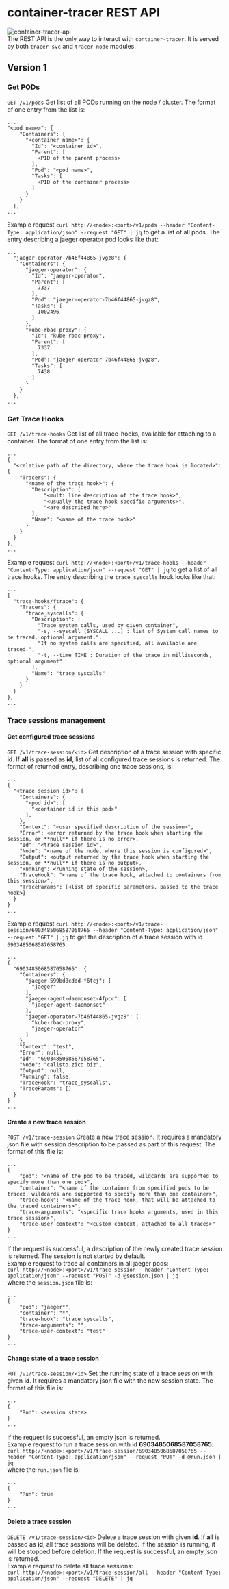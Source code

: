 # container-tracer REST API
![container-tracer-api](container-tracer-api.png)  
The REST API is the only way to interact with `container-tracer`. It is served by both `tracer-svc`
and `tracer-node` modules.  
## Version 1
### Get PODs
`GET /v1/pods` Get list of all PODs running on the node / cluster.
The format of one entry from the list is:

``` shell
...
"<pod name>": {
    "Containers": {
      "<container name>": {
        "Id": "<container id>",
        "Parent": [
          <PID of the parent process>
        ],
        "Pod": "<pod name>",
        "Tasks": [
          <PID of the container process>
        ]
      }
    }
  },
...
```


Example request `curl http://<node>:<port>/v1/pods --header "Content-Type: application/json" --request "GET" | jq`
to get a list of all pods. The entry describing a jaeger operator pod looks like that:

``` shell
...
  "jaeger-operator-7b46f44865-jvgz8": {
    "Containers": {
      "jaeger-operator": {
        "Id": "jaeger-operator",
        "Parent": [
          7337
        ],
        "Pod": "jaeger-operator-7b46f44865-jvgz8",
        "Tasks": [
          1002496
        ]
      },
      "kube-rbac-proxy": {
        "Id": "kube-rbac-proxy",
        "Parent": [
          7337
        ],
        "Pod": "jaeger-operator-7b46f44865-jvgz8",
        "Tasks": [
          7438
        ]
      }
    }
  },
...
```

### Get Trace Hooks
`GET /v1/trace-hooks` Get list of all trace-hooks, available for attaching to a container.
The format of one entry from the list is:

``` shell
...
{
  "<relative path of the directory, where the trace hook is located>": {
    "Tracers": {
      "<name of the trace hook>": {
        "Description": [
            "<multi line description of the trace hook>",
            "<usually the trace hook specific arguments>",
            "<are described here>"
        ],
        "Name": "<name of the trace hook>"
      }
    }
  }
},
...
```

Example request `curl http://<node>:<port>/v1/trace-hooks --header "Content-Type: application/json" --request "GET" | jq`
to get a list of all trace hooks. The entry describing the `trace_syscalls` hook looks like that:

``` shell
...
{
  "trace-hooks/ftrace": {
    "Tracers": {
      "trace_syscalls": {
        "Description": [
          "Trace system calls, used by given container",
          "-s, --syscall [SYSCALL ...] : list of System call names to be traced, optional argument.",
          "If no system calls are specified, all available are traced.",
          "-t, --time TIME : Duration of the trace in milliseconds, optional argument"
        ],
        "Name": "trace_syscalls"
      }
    }
  }
},
...
```

### Trace sessions management
#### Get configured trace sessions
`GET /v1/trace-session/<id>` Get description of a trace session with specific **id**.
If **all** is passed as **id**, list of all configured trace sessions is returned. The format of
returned entry, describing one trace sessions, is:

```shell
...
{
  "<trace session id>": {
    "Containers": {
      "<pod id>": [
        "<container id in this pod>"
      ],
    },
    "Context": "<user specified description of the session>",
    "Error": <error returned by the trace hook when starting the session, or **null** if there is no error>,
    "Id": "<trace session id>",
    "Node": "<name of the node, where this session is configured>",
    "Output": <output returned by the trace hook when starting the session, or **null** if there is no output>,
    "Running": <running state of the session>,
    "TraceHook": "<name of the trace hook, attached to containers from this session>",
    "TraceParams": [<list of specific parameters, passed to the trace hook>]
  }
}
...
```

Example request `curl http://<node>:<port>/v1/trace-session/6903485068587058765 --header "Content-Type: application/json" --request "GET" | jq`
to get the description of a trace session with id `6903485068587058765`:

```shell
...
{
  "6903485068587058765": {
    "Containers": {
      "jaeger-599bd8cddd-f6tcj": [
        "jaeger"
      ],
      "jaeger-agent-daemonset-4fpcc": [
        "jaeger-agent-daemonset"
      ],
      "jaeger-operator-7b46f44865-jvgz8": [
        "kube-rbac-proxy",
        "jaeger-operator"
      ]
    },
    "Context": "test",
    "Error": null,
    "Id": "6903485068587058765",
    "Node": "calisto.zico.biz",
    "Output": null,
    "Running": false,
    "TraceHook": "trace_syscalls",
    "TraceParams": []
  }
}
...
```

#### Create a new trace session
`POST /v1/trace-session` Create a new trace session. It requires a mandatory json file with session
description to be passed as part of this request. The format of this file is:

``` shell
...
{
	"pod": "<name of the pod to be traced, wildcards are supported to specify more than one pod>",
	"container": "<name of the container from specified pods to be traced, wildcards are supported to specify more than one container>",
	"trace-hook": "<name of the trace hook, that will be attached to the traced containers>",
	"trace-arguments": "<specific trace hooks arguments, used in this trace session>",
	"trace-user-context": "<custom context, attached to all traces>"
}
...
```

If the request is successful, a description of the newly created trace session is returned.
The session is not started by default.  
Example request to trace all containers in all jaeger pods:  
`curl http://<node>:<port>/v1/trace-session --header "Content-Type: application/json" --request "POST" -d @session.json | jq`  
where the `session.json` file is:

``` shell
...
{
	"pod": "jaeger*",
	"container": "*",
	"trace-hook": "trace_syscalls",
	"trace-arguments": "",
	"trace-user-context": "test"
}
...
```

#### Change state of a trace session
`PUT /v1/trace-session/<id>` Set the running state of a trace session with given **id**.
It requires a mandatory json file with the new session state. The format of this file is:

``` shell
...
{
	"Run": <session state>
}
...
```

If the request is successful, an empty json is returned.  
Example request to run a trace session with id **6903485068587058765**:  
`curl http://<node>:<port>/v1/trace-session/6903485068587058765 --header "Content-Type: application/json" --request "PUT" -d @run.json | jq`  
where the `run.json` file is:

``` shell
...
{
	"Run": true
}
...
```

#### Delete a trace session
`DELETE /v1/trace-session/<id>` Delete a trace session with given **id**. If **all** is passed as **id**,
all trace sessions will be deleted. If the session is running, it will be stopped before deletion.
If the request is successful, an empty json is returned.  
Example request to delete all trace sessions:  
`curl http://<node>:<port>/v1/trace-session/all --header "Content-Type: application/json" --request "DELETE" | jq`
